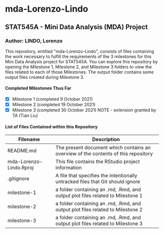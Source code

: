 # mda-Lorenzo-Lindo

## STAT545A - Mini Data Analysis (MDA) Project

### Author: LINDO, Lorenzo

This repository, entitled "mda-Lorenzo-Lindo", consists of files containing the work necessary to fulfill  the requirements of the 3 milestones for this Mini Data Analysis project for STAT545A. You can explore this repository by opening the Milestone 1, Milestone 2, and Milestone 3 folders to view the files related to each of those Milestones.  The output folder contains some output files created during Milestone 3.

#### Completed Milestones Thus Far
- [x] Milestone 1 (completed 9 October 2021)
- [x] Milestone 2 (completed 19 October 2021)
- [x] Milestone 3 (completed 30 October 2021) NOTE - extension granted by TA (Tian Liu)

#### List of Files Contained within this Repository
Filename | Description
---------|------------
README.md | The present document which contains an overview of the contents of this repository
mda-Lorenzo-Lindo.Rproj | This file contains the RStudio project information
.gitignore | A file that specifies the intentionally untracked files that Git should ignore
milestone-1 | a folder containing an .md, .Rmd, and output plot files related to Milestone 1
milestone-2 | a folder containing an .md, .Rmd, and output plot files related to Milestone 2
milestone-3 | a folder containing an .md, .Rmd, and output plot files related to Milestone 3
